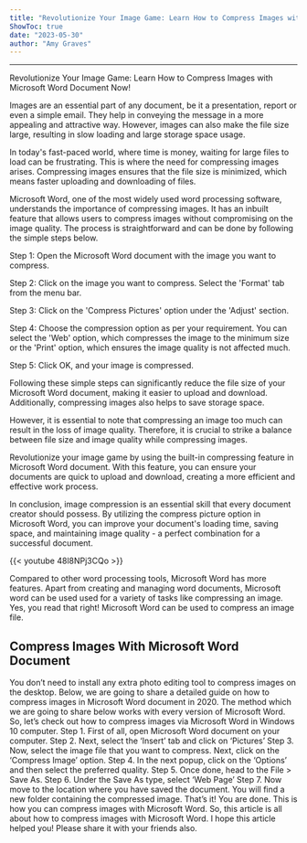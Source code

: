 ```yaml
---
title: "Revolutionize Your Image Game: Learn How to Compress Images with Microsoft Word Document Now!"
ShowToc: true 
date: "2023-05-30"
author: "Amy Graves"
---
```

*****
Revolutionize Your Image Game: Learn How to Compress Images with Microsoft Word Document Now!

Images are an essential part of any document, be it a presentation, report or even a simple email. They help in conveying the message in a more appealing and attractive way. However, images can also make the file size large, resulting in slow loading and large storage space usage.

In today's fast-paced world, where time is money, waiting for large files to load can be frustrating. This is where the need for compressing images arises. Compressing images ensures that the file size is minimized, which means faster uploading and downloading of files.

Microsoft Word, one of the most widely used word processing software, understands the importance of compressing images. It has an inbuilt feature that allows users to compress images without compromising on the image quality. The process is straightforward and can be done by following the simple steps below.

Step 1: Open the Microsoft Word document with the image you want to compress.

Step 2: Click on the image you want to compress. Select the 'Format' tab from the menu bar.

Step 3: Click on the 'Compress Pictures' option under the 'Adjust' section.

Step 4: Choose the compression option as per your requirement. You can select the 'Web' option, which compresses the image to the minimum size or the 'Print' option, which ensures the image quality is not affected much.

Step 5: Click OK, and your image is compressed.

Following these simple steps can significantly reduce the file size of your Microsoft Word document, making it easier to upload and download. Additionally, compressing images also helps to save storage space.

However, it is essential to note that compressing an image too much can result in the loss of image quality. Therefore, it is crucial to strike a balance between file size and image quality while compressing images.

Revolutionize your image game by using the built-in compressing feature in Microsoft Word document. With this feature, you can ensure your documents are quick to upload and download, creating a more efficient and effective work process.

In conclusion, image compression is an essential skill that every document creator should possess. By utilizing the compress picture option in Microsoft Word, you can improve your document's loading time, saving space, and maintaining image quality - a perfect combination for a successful document.

{{< youtube 48l8NPj3CQo >}} 



Compared to other word processing tools, Microsoft Word has more features. Apart from creating and managing word documents, Microsoft word can be used used for a variety of tasks like compressing an image. Yes, you read that right! Microsoft Word can be used to compress an image file.

 
## Compress Images With Microsoft Word Document


You don’t need to install any extra photo editing tool to compress images on the desktop. Below, we are going to share a detailed guide on how to compress images in Microsoft Word document in 2020.
The method which we are going to share below works with every version of Microsoft Word. So, let’s check out how to compress images via Microsoft Word in Windows 10 computer.
Step 1. First of all, open Microsoft Word document on your computer.
Step 2. Next, select the ‘Insert’ tab and click on ‘Pictures’
Step 3. Now, select the image file that you want to compress. Next, click on the ‘Compress Image’ option.
Step 4. In the next popup, click on the ‘Options’ and then select the preferred quality.
Step 5. Once done, head to the File > Save As.
Step 6. Under the Save As type, select ‘Web Page’
Step 7. Now move to the location where you have saved the document. You will find a new folder containing the compressed image.
That’s it! You are done. This is how you can compress images with Microsoft Word.
So, this article is all about how to compress images with Microsoft Word. I hope this article helped you! Please share it with your friends also.




